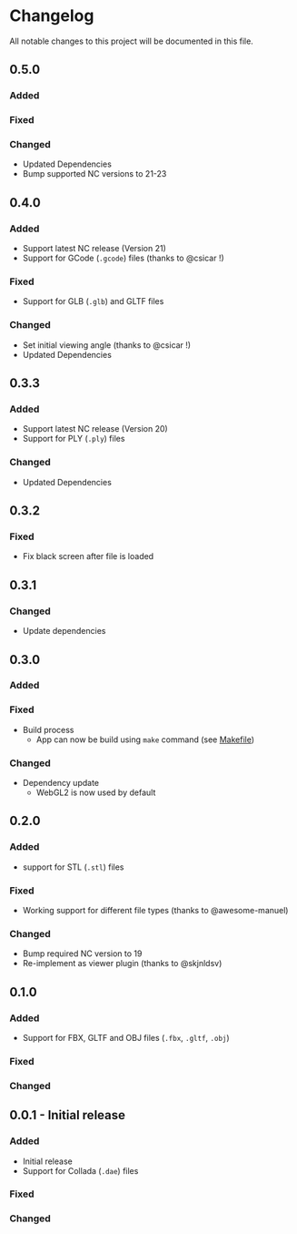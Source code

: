 # Changelog
All notable changes to this project will be documented in this file.

## 0.5.0
### Added
### Fixed
### Changed
- Updated Dependencies
- Bump supported NC versions to 21-23

## 0.4.0
### Added
- Support latest NC release (Version 21)
- Support for GCode (`.gcode`) files (thanks to @csicar !)
### Fixed
- Support for GLB (`.glb`) and GLTF files
### Changed
- Set initial viewing angle (thanks to @csicar !)
- Updated Dependencies

## 0.3.3
### Added
- Support latest NC release (Version 20)
- Support for PLY (`.ply`) files
### Changed
- Updated Dependencies

## 0.3.2
### Fixed
- Fix black screen after file is loaded

## 0.3.1
### Changed
- Update dependencies

## 0.3.0
### Added
### Fixed
- Build process
  - App can now be build using `make` command (see [Makefile](https://github.com/v1r0x/files_3d/blob/master/Makefile))
### Changed
- Dependency update
  - WebGL2 is now used by default

## 0.2.0
### Added
- support for STL (`.stl`) files
### Fixed
- Working support for different file types (thanks to @awesome-manuel)
### Changed
- Bump required NC version to 19
- Re-implement as viewer plugin (thanks to @skjnldsv)

## 0.1.0
### Added
- Support for FBX, GLTF and OBJ files (`.fbx`, `.gltf`, `.obj`)
### Fixed
### Changed

## 0.0.1 - Initial release
### Added
- Initial release
- Support for Collada (`.dae`) files
### Fixed
### Changed
